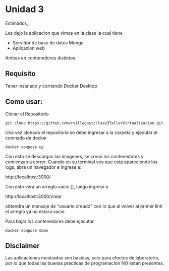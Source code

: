 # Unidad 3
Estimados,

Les dejo la aplicacion que vimos en la clase la cual tiene

 - Servidor de base de datos Mongo
 - Aplicacion web

 Ambas en contenedores distintos

## Requisito

Tener instalado y corriendo Docker Desktop

 ## Como usar:
 Clonar el Repositorio

```
git clone https://github.com/rvillegast/clase3TallerVirtualizacion.git
```

Una vez clonado el repositorio se debe ingresar a la carpeta y ejecutar el comnado de docker

```
docker compose up
```

Con esto se descargan las imagenes, se crean los contenedores y comienzan a correr.  Cuando en su terminal vea que esta apareciendo los logs, abra un navegador e ingrese a:

http://localhost:3000/

Con esto vera un arreglo vacio [], luego ingrese a 

http://localhost:3000/crear

obtendra un mensaje de "usuario creado" con lo que al volver al primer link el arreglo ya no estara vacio.

Para bajar los contenedores debe ejecutar

```
docker compose down
```


## Disclaimer

Las aplicaciones mostradas son basicas, solo para efectos de laboratorio, por lo que todas las buenas practicas de programacion NO estan presentes.